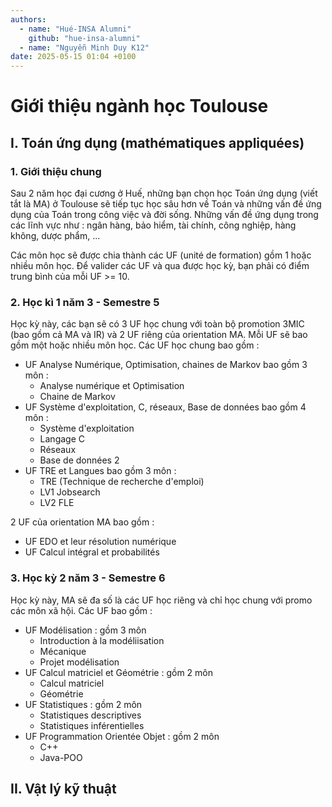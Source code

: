 ```yaml
---
authors:
  - name: "Hué-INSA Alumni"
    github: "hue-insa-alumni"
  - name: "Nguyễn Minh Duy K12"
date: 2025-05-15 01:04 +0100
---
```


# Giới thiệu ngành học Toulouse

## I. Toán ứng dụng (mathématiques appliquées)

### 1. Giới thiệu chung

Sau 2 năm học đại cương ở Huế, những bạn chọn học Toán ứng dụng (viết tắt là MA) ở Toulouse sẽ tiếp tục học sâu hơn về Toán và những vấn đề ứng dụng của Toán trong công việc và đời sống. Những vấn đề ứng dụng trong các lĩnh vực như : ngân hàng, bảo hiểm, tài chính, công nghiệp, hàng không, dược phẩm, ...

Các môn học sẽ được chia thành các UF (unité de formation) gồm 1 hoặc nhiều môn học. Để valider các UF và qua được học kỳ, bạn phải có điểm trung bình của mỗi UF >= 10.

### 2. Học kì 1 năm 3 - Semestre 5

Học kỳ này, các bạn sẽ có 3 UF học chung với toàn bộ promotion 3MIC (bao gồm cả MA và IR) và 2 UF riêng của orientation MA. Mỗi UF sẽ bao gồm một hoặc nhiều môn học. Các UF học chung bao gồm :

- UF Analyse Numérique, Optimisation, chaines de Markov bao gồm 3 môn :
  - Analyse numérique et Optimisation
  - Chaine de Markov
- UF Système d'exploitation, C, réseaux, Base de données bao gồm 4 môn :
  - Système d'exploitation
  - Langage C
  - Réseaux
  - Base de données 2
- UF TRE et Langues bao gồm 3 môn :
  - TRE (Technique de recherche d'emploi)
  - LV1 Jobsearch
  - LV2 FLE

2 UF của orientation MA bao gồm :

- UF EDO et leur résolution numérique
- UF Calcul intégral et probabilités

### 3. Học kỳ 2 năm 3 - Semestre 6

Học kỳ này, MA sẽ đa số là các UF học riêng và chỉ học chung với promo các môn xã hội. Các UF bao gồm :

- UF Modélisation : gồm 3 môn
  - Introduction à la modéliisation
  - Mécanique
  - Projet modélisation
- UF Calcul matriciel et Géométrie : gồm 2 môn
  - Calcul matriciel
  - Géométrie
- UF Statistiques : gồm 2 môn
  - Statistiques descriptives
  - Statistiques inférentielles
- UF Programmation Orientée Objet : gồm 2 môn
  - C++
  - Java-POO

## II. Vật lý kỹ thuật
